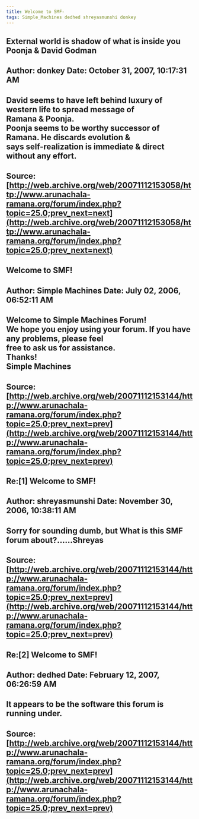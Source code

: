 ```yaml
--- 
title: Welcome to SMF-   
tags: Simple_Machines dedhed shreyasmunshi donkey  
---  
```

## External world is shadow of what is inside you Poonja & David Godman  
Author: donkey              Date: October 31, 2007, 10:17:31 AM  
---  
David seems to have left behind luxury of western life to spread message of  
Ramana & Poonja.   
 Poonja seems to be worthy successor of Ramana. He discards evolution &  
says self-realization is immediate & direct without any effort.
 ---  
Source:[http://web.archive.org/web/20071112153058/http://www.arunachala-ramana.org/forum/index.php?topic=25.0;prev_next=next](http://web.archive.org/web/20071112153058/http://www.arunachala-ramana.org/forum/index.php?topic=25.0;prev_next=next)   
---  

## Welcome to SMF!  
Author: Simple Machines     Date: July 02, 2006, 06:52:11 AM  
---  
Welcome to Simple Machines Forum!   
We hope you enjoy using your forum. If you have any problems, please feel  
free to ask us for assistance.   
Thanks!   
Simple Machines
 ---  
Source:[http://web.archive.org/web/20071112153144/http://www.arunachala-ramana.org/forum/index.php?topic=25.0;prev_next=prev](http://web.archive.org/web/20071112153144/http://www.arunachala-ramana.org/forum/index.php?topic=25.0;prev_next=prev)   
---  

## Re:[1] Welcome to SMF!  
Author: shreyasmunshi       Date: November 30, 2006, 10:38:11 AM  
---  
Sorry for sounding dumb, but What is this SMF forum about?......Shreyas
 ---  
Source:[http://web.archive.org/web/20071112153144/http://www.arunachala-ramana.org/forum/index.php?topic=25.0;prev_next=prev](http://web.archive.org/web/20071112153144/http://www.arunachala-ramana.org/forum/index.php?topic=25.0;prev_next=prev)   
---  

## Re:[2] Welcome to SMF!  
Author: dedhed              Date: February 12, 2007, 06:26:59 AM  
---  
It appears to be the software this forum is running under.
 ---  
Source:[http://web.archive.org/web/20071112153144/http://www.arunachala-ramana.org/forum/index.php?topic=25.0;prev_next=prev](http://web.archive.org/web/20071112153144/http://www.arunachala-ramana.org/forum/index.php?topic=25.0;prev_next=prev)   
---  

